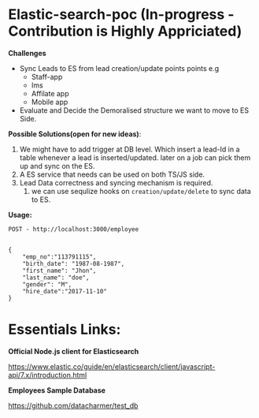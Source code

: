 # Elastic-search-poc (In-progress - Contribution is Highly Appriciated)

**Challenges**

- Sync Leads to ES from lead creation/update points points e.g
    - Staff-app
    - lms
    - Affilate app
    - Mobile app
- Evaluate and Decide the Demoralised structure we want to move to ES Side.

**Possible Solutions(open for new ideas)**:

1.  We might have to add trigger at DB level. Which insert a lead-Id in a table whenever a lead is  inserted/updated. later on a job can pick them up and sync on the ES.
2. A ES service that needs can be used on both TS/JS side.
3. Lead Data correctness and syncing mechanism is required.
    1. we can use sequlize hooks  on `creation/update/delete` to sync data to ES.

**Usage:**


```
POST - http://localhost:3000/employee


{
    "emp_no":"113791115",
	"birth_date": "1987-08-1987",
	"first_name": "Jhon",
	"last_name": "doe",
	"gender": "M",
	"hire_date":"2017-11-10"
}
```

# Essentials Links:

**Official Node.js client for Elasticsearch**

https://www.elastic.co/guide/en/elasticsearch/client/javascript-api/7.x/introduction.html

**Employees Sample Database**

https://github.com/datacharmer/test_db


